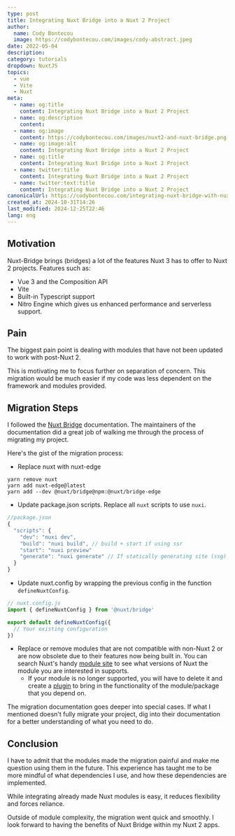 ```yaml
---
type: post
title: Integrating Nuxt Bridge into a Nuxt 2 Project
author:
  name: Cody Bontecou
  image: https://codybontecou.com/images/cody-abstract.jpeg
date: 2022-05-04
description: 
category: tutorials
dropdown: NuxtJS
topics:
  - vue
  - Vite
  - Nuxt
meta:
  - name: og:title
    content: Integrating Nuxt Bridge into a Nuxt 2 Project
  - name: og:description
    content: 
  - name: og:image
    content: https://codybontecou.com/images/nuxt2-and-nuxt-bridge.png
  - name: og:image:alt
    content: Integrating Nuxt Bridge into a Nuxt 2 Project
  - name: og:title
    content: Integrating Nuxt Bridge into a Nuxt 2 Project
  - name: twitter:title
    content: Integrating Nuxt Bridge into a Nuxt 2 Project
  - name: twitter:text:title
    content: Integrating Nuxt Bridge into a Nuxt 2 Project
canonicalUrl: https://codybontecou.com/integrating-nuxt-bridge-with-nuxt2.html
created_at: 2024-10-31T14:26
last_modified: 2024-12-25T22:46
lang: eng
---
```


## Motivation

Nuxt-Bridge brings (bridges) a lot of the features Nuxt 3 has to offer to Nuxt 2 projects.
Features such as:

- Vue 3 and the Composition API
- Vite
- Built-in Typescript support
- Nitro Engine which gives us enhanced performance and serverless support.

## Pain

The biggest pain point is dealing with modules that have not been updated to work with post-Nuxt 2.

This is motivating me to focus further on separation of concern. This migration would be much easier if my code was less dependent on the framework and modules provided.

## Migration Steps

I followed the [Nuxt Bridge](https://v3.nuxtjs.org/bridge/overview/) documentation. The maintainers of the documentation did a great job of walking me through the process of migrating my project.

Here's the gist of the migration process:

- Replace nuxt with nuxt-edge

```shell
yarn remove nuxt
yarn add nuxt-edge@latest
yarn add --dev @nuxt/bridge@npm:@nuxt/bridge-edge
```

- Update package.json scripts. Replace all `nuxt` scripts to use `nuxi`.

```js
//package.json
{
  "scripts": {
    "dev": "nuxi dev",
    "build": "nuxi build", // build + start if using ssr
    "start": "nuxi preview"
    "generate": "nuxi generate" // If statically generating site (ssg)
  }
}
```

- Update nuxt.config by wrapping the previous config in the function `defineNuxtConfig`.

```js
// nuxt.config.js
import { defineNuxtConfig } from '@nuxt/bridge'

export default defineNuxtConfig({
  // Your existing configuration
})
```

- Replace or remove modules that are not compatible with non-Nuxt 2 or are now obsolete due to their features now being built in. You can search Nuxt's handy [module site](https://modules.nuxtjs.org/) to see what versions of Nuxt the module you are interested in supports.
  - If your module is no longer supported, you will have to delete it and create a [plugin](https://v3.nuxtjs.org/guide/directory-structure/plugins/) to bring in the functionality of the module/package that you depend on.

The migration documentation goes deeper into special cases. If what I mentioned doesn't fully migrate your project, dig into their documentation for a better understanding of what you need to do.

## Conclusion

I have to admit that the modules made the migration painful and make me question using them in the future. This experience has taught me to be more mindful of what dependencies I use, and how these dependencies are implemented.

While integrating already made Nuxt modules is easy, it reduces flexibility and forces reliance.

Outside of module complexity, the migration went quick and smoothly. I look forward to having the benefits of Nuxt Bridge within my Nuxt 2 apps.
